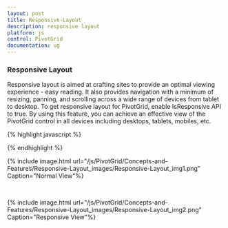 ```yaml
---
layout: post
title: Responsive-Layout
description: responsive layout
platform: js
control: PivotGrid
documentation: ug
---
```


### Responsive Layout

Responsive layout is aimed at crafting sites to provide an optimal viewing experience - easy reading. It also provides navigation with a minimum of resizing, panning, and scrolling across a wide range of devices from tablet to desktop. To get responsive layout for PivotGrid, enable IsResponsive API to true. By using this feature, you can achieve an effective view of the PivotGrid control in all devices including desktops, tablets, mobiles, etc. 

{% highlight javascript %}

<script type="text/javascript">
$(function () {
       $("#PivotGrid1").ejPivotGrid({
             url: "../wcf/OLAPService.svc", **isResponsive: true**
       });
});
</script>


{% endhighlight %}

{% include image.html url="/js/PivotGrid/Concepts-and-Features/Responsive-Layout_images/Responsive-Layout_img1.png" Caption="Normal View"%}

<br/>

{% include image.html url="/js/PivotGrid/Concepts-and-Features/Responsive-Layout_images/Responsive-Layout_img2.png" Caption="Responsive View"%}

